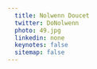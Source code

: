 ```yaml
---
  title: Nolwenn Doucet
  twitter: DoNolwenn
  photo: 49.jpg
  linkedin: none
  keynotes: false
  sitemap: false
---
```

